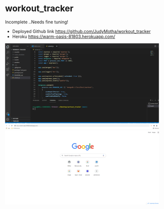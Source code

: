 # workout_tracker
Incomplete ..Needs fine tuning!

* Deployed Github link  https://github.com/JudyMotha/workout_tracker
* Heroku   https://warm-oasis-81803.herokuapp.com/

<img src="./Workouts.gif">
 <img src="./WorkoutsHeroku.gif">
